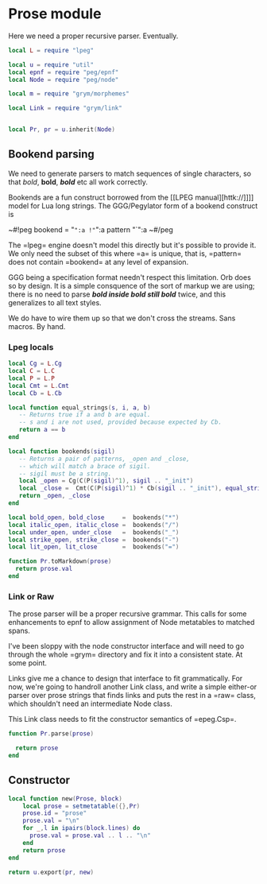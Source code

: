 # Prose module

  Here we need a proper recursive parser.  Eventually.

```lua
local L = require "lpeg"

local u = require "util"
local epnf = require "peg/epnf"
local Node = require "peg/node"

local m = require "grym/morphemes"

local Link = require "grym/link"


local Pr, pr = u.inherit(Node)
```
## Bookend parsing

  We need to generate parsers to match sequences of single characters, so
that *bold*, **bold**, ***bold*** etc all work correctly.


Bookends are a fun construct borrowed from the [[LPEG manual][httk://]]]]
model for Lua long strings.  The GGG/Pegylator form of a bookend construct
is 


~#!peg
    bookend = "`":a !"`":a pattern  "`":a
~#/peg


The =lpeg= engine doesn't model this directly but it's possible to provide
it.  We only need the subset of this where =a= is unique, that is, =pattern=
does not contain =bookend= at any level of expansion. 


GGG being a specification format needn't respect this limitation.  Orb
does so by design.  It is a simple consquence of the sort of markup we are
using; there is no need to parse ***bold **inside bold** still bold*** twice,
and this generalizes to all text styles. 


We do have to wire them up so that we don't cross the streams.  Sans macros.
By hand. 

### Lpeg locals

```lua
local Cg = L.Cg
local C = L.C
local P = L.P
local Cmt = L.Cmt
local Cb = L.Cb
```
```lua
local function equal_strings(s, i, a, b)
   -- Returns true if a and b are equal.
   -- s and i are not used, provided because expected by Cb.
   return a == b
end

local function bookends(sigil)
   -- Returns a pair of patterns, _open and _close,
   -- which will match a brace of sigil.
   -- sigil must be a string. 
   local _open = Cg(C(P(sigil)^1), sigil .. "_init")
   local _close =  Cmt(C(P(sigil)^1) * Cb(sigil .. "_init"), equal_strings)
   return _open, _close
end

local bold_open, bold_close     =  bookends("*")
local italic_open, italic_close =  bookends("/")
local under_open, under_close   =  bookends("_")
local strike_open, strike_close =  bookends("-")
local lit_open, lit_close       =  bookends("=")
```
```lua
function Pr.toMarkdown(prose)
  return prose.val
end
```
### Link or Raw

  The prose parser will be a proper recursive grammar.  This calls for some
enhancements to epnf to allow assignment of Node metatables to matched spans.


I've been sloppy with the node constructor interface and will need to go through
the whole =grym= directory and fix it into a consistent state.  At some point.


Links give me a chance to design that interface to fit grammatically. For now,
we're going to handroll another Link class, and write a simple either-or parser
over prose strings that finds links and puts the rest in a =raw= class, which
shouldn't need an intermediate Node class. 


This Link class needs to fit the constructor semantics of =epeg.Csp=.

```lua
function Pr.parse(prose)

  return prose
end
```
## Constructor

```lua
local function new(Prose, block)
    local prose = setmetatable({},Pr)
    prose.id = "prose"
    prose.val = "\n"
    for _,l in ipairs(block.lines) do
      prose.val = prose.val .. l .. "\n"
    end
    return prose
end
```
```lua
return u.export(pr, new)
```
